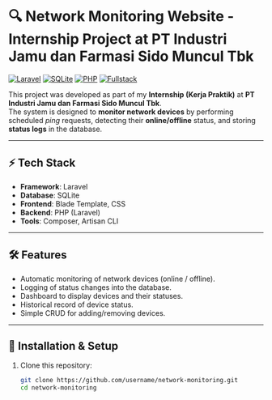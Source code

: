 # 🔍 Network Monitoring Website - Internship Project at PT Industri Jamu dan Farmasi Sido Muncul Tbk

[![Laravel](https://img.shields.io/badge/Laravel-10.x-FF2D20?logo=laravel&logoColor=white)](https://laravel.com)
[![SQLite](https://img.shields.io/badge/SQLite-3-003B57?logo=sqlite&logoColor=white)](https://www.sqlite.org/)
[![PHP](https://img.shields.io/badge/PHP-8.2-777BB4?logo=php&logoColor=white)](https://www.php.net/)
[![Fullstack](https://img.shields.io/badge/Role-Fullstack_Developer-blue?logo=github)](https://github.com/)

This project was developed as part of my **Internship (Kerja Praktik)** at **PT Industri Jamu dan Farmasi Sido Muncul Tbk**.  
The system is designed to **monitor network devices** by performing scheduled *ping* requests, detecting their **online/offline** status, and storing **status logs** in the database.

---

## ⚡ Tech Stack
- **Framework**: Laravel
- **Database**: SQLite
- **Frontend**: Blade Template, CSS
- **Backend**: PHP (Laravel)
- **Tools**: Composer, Artisan CLI

---

## 🛠️ Features
- Automatic monitoring of network devices (online / offline).  
- Logging of status changes into the database.  
- Dashboard to display devices and their statuses.  
- Historical record of device status.  
- Simple CRUD for adding/removing devices.  

---

## 🚀 Installation & Setup
1. Clone this repository:
   ```bash
   git clone https://github.com/username/network-monitoring.git
   cd network-monitoring

